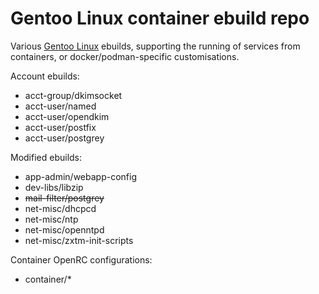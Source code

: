 # Gentoo Linux container ebuild repo

Various [Gentoo Linux](http://www.gentoo.org/) ebuilds, supporting the running
of services from containers, or docker/podman-specific customisations.

Account ebuilds:

* acct-group/dkimsocket
* acct-user/named
* acct-user/opendkim
* acct-user/postfix
* acct-user/postgrey

Modified ebuilds:

* app-admin/webapp-config
* dev-libs/libzip
* ~~mail-filter/postgrey~~
* net-misc/dhcpcd
* net-misc/ntp
* net-misc/openntpd
* net-misc/zxtm-init-scripts

Container OpenRC configurations:

* container/\*


